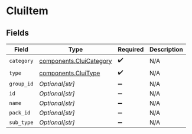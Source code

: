 # CluiItem


## Fields

| Field                                                              | Type                                                               | Required                                                           | Description                                                        |
| ------------------------------------------------------------------ | ------------------------------------------------------------------ | ------------------------------------------------------------------ | ------------------------------------------------------------------ |
| `category`                                                         | [components.CluiCategory](../../models/components/cluicategory.md) | :heavy_check_mark:                                                 | N/A                                                                |
| `type`                                                             | [components.CluiType](../../models/components/cluitype.md)         | :heavy_check_mark:                                                 | N/A                                                                |
| `group_id`                                                         | *Optional[str]*                                                    | :heavy_minus_sign:                                                 | N/A                                                                |
| `id`                                                               | *Optional[str]*                                                    | :heavy_minus_sign:                                                 | N/A                                                                |
| `name`                                                             | *Optional[str]*                                                    | :heavy_minus_sign:                                                 | N/A                                                                |
| `pack_id`                                                          | *Optional[str]*                                                    | :heavy_minus_sign:                                                 | N/A                                                                |
| `sub_type`                                                         | *Optional[str]*                                                    | :heavy_minus_sign:                                                 | N/A                                                                |